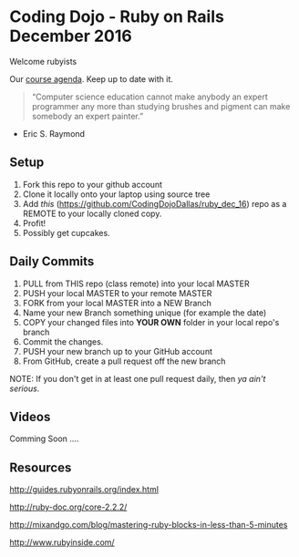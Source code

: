 # Coding Dojo - Ruby on Rails December 2016

Welcome rubyists 

Our [course agenda](https://codingdojo-dallas.slack.com/files/katemoc/F38F5FBJA/ruby_on_rails_master_assignment_list_-_sheet1__1_.pdf). Keep up to date with it.

> “Computer science education cannot make anybody an expert programmer any more than studying brushes and pigment can make somebody an expert painter.”
- Eric S. Raymond


## Setup
 1. Fork this repo to your github account
 2. Clone it locally onto your laptop using source tree
 3. Add *this* (https://github.com/CodingDojoDallas/ruby_dec_16) repo as a REMOTE to your locally cloned copy.
 4. Profit!
 5. Possibly get cupcakes.

## Daily Commits
 1. PULL from THIS repo (class remote) into your local MASTER
 2. PUSH your local MASTER to your remote MASTER
 2. FORK from your local MASTER into a NEW Branch
 3. Name your new Branch something unique (for example the date)
 4. COPY your changed files into __YOUR OWN__ folder in your local repo's branch
 5. Commit the changes.
 6. PUSH your new branch up to your GitHub account
 7. From GitHub, create a pull request off the new branch

NOTE: If you don't get in at least one pull request daily, then *_ya ain't serious_*.

## Videos

Comming Soon ....

## Resources

http://guides.rubyonrails.org/index.html

http://ruby-doc.org/core-2.2.2/

http://mixandgo.com/blog/mastering-ruby-blocks-in-less-than-5-minutes

http://www.rubyinside.com/
